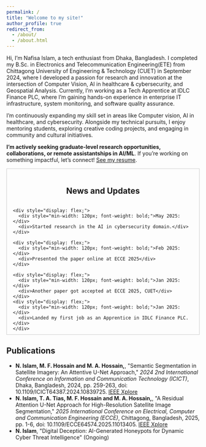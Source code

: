 ```yaml
---
permalink: /
title: "Welcome to my site!"
author_profile: true
redirect_from: 
  - /about/
  - /about.html
---
```


Hi, I’m Nafisa Islam, a tech enthusiast from Dhaka, Bangladesh. I completed my B.Sc. in Electronics and Telecommunication Engineering(ETE) from Chittagong University of Engineering & Technology (CUET) in September 2024, where I developed a passion for research and innovation at the intersection of Computer Vision, AI in healthcare & cybersecurity, and Geospatial Analysis. Currently, I’m working as a Tech Apprentice at IDLC Finance PLC, where I’m gaining hands-on experience in enterprise IT infrastructure, system monitoring, and software quality assurance.

I’m continuously expanding my skill set in areas like Computer vision, AI in healthcare, and cybersecurity. Alongside my technical pursuits, I enjoy mentoring students, exploring creative coding projects, and engaging in community and cultural initiatives.

**I’m actively seeking graduate-level research opportunities, collaborations, or remote assistantships in AI/ML**. If you’re working on something impactful, let’s connect! <a href="https://drive.google.com/file/d/1fEWhZtDj2Vj_ZAeR76tL4ZFoNbEnGErr/view?usp=sharing" target="_blank">See my resume</a>. 

<section id="news-updates" style="max-height: 400px; overflow-y: scroll; padding: 1rem; border: 1px solid #ccc;">
  <h2 style="text-align: center;">News and Updates</h2>
  <div style="display: flex; flex-direction: column; gap: 1rem;">

    <div style="display: flex;">
      <div style="min-width: 120px; font-weight: bold;">May 2025:</div>
      <div>Started research in the AI in cybersecurity domain.</div>
    </div>

    <div style="display: flex;">
      <div style="min-width: 120px; font-weight: bold;">Feb 2025:</div>
      <div>Presented the paper online at ECCE 2025</div>
    </div>

    <div style="display: flex;">
      <div style="min-width: 120px; font-weight: bold;">Jan 2025:</div>
      <div>Another paper got accepted at ECCE 2025, CUET</div>
    </div>
    <div style="display: flex;">
      <div style="min-width: 120px; font-weight: bold;">Jan 2025:</div>
      <div>Landed my first job as an Apprentice in IDLC Finance PLC.</div>
    </div>

    <div style="display: flex;">
      <div style="min-width: 120px; font-weight: bold;">Oct 2024:</div>
      <div>Presented the paper at ICICT 2024, ECE Building, BUET, Bangladesh.</div>
    </div>

    <div style="display: flex;">
      <div style="min-width: 120px; font-weight: bold;">Sept 2024:</div>
      <div>First conference paper got accepted in <em>2024 2nd International Conference on Information and Communication Technology (ICICT)</em>.</div>
    </div>

    <div style="display: flex;">
      <div style="min-width: 120px; font-weight: bold;">Jul 2024:</div>
      <div>Completed my B.Sc in ETE from CUET.</div>
    </div>

    <div style="display: flex;">
      <div style="min-width: 120px; font-weight: bold;">Jun 2024:</div>
      <div>Defended my undergraduate thesis!</div>
    </div>

  </div>
</section>
<h2>Publications</h2>
<ul>
  <li>
    <strong> N. Islam, M. F. Hossain and M. A. Hossain,</strong>, 
   "Semantic Segmentation in Satellite Imagery: An Attentive U-Net Approach," <em>2024 2nd International Conference on Information and Communication Technology (ICICT)</em>, Dhaka, Bangladesh, 2024, pp. 259-263, doi: 10.1109/ICICT64387.2024.10839725. 
    <a href="https://ieeexplore.ieee.org/abstract/document/10839725" target="_blank">IEEE Xplore</a> 
  </li>
  <li>
    <strong> N. Islam, T. A. Tias, M. F. Hossain and M. A. Hossain,</strong>, 
   "A Residual Attention U-Net Approach for High-Resolution Satellite Image Segmentation," <em>2025 International Conference on Electrical, Computer and Communication Engineering (ECCE)</em>, Chittagong, Bangladesh, 2025, pp. 1-6, doi: 10.1109/ECCE64574.2025.11013405.
    <a href="https://ieeexplore.ieee.org/abstract/document/11013405" target="_blank">IEEE Xplore</a>
  </li>
  <li>
    <strong>N. Islam</strong>, "Digital Deception: AI-Generated Honeypots for Dynamic Cyber Threat Intelligence" (Ongoing)
  </li>
</ul>
